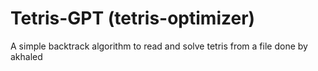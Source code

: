 # Tetris-GPT (tetris-optimizer)

A simple backtrack algorithm to read and solve tetris from a file
done by akhaled